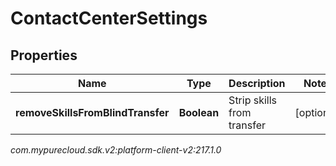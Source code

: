 # ContactCenterSettings


## Properties

| Name | Type | Description | Notes |
| ------------ | ------------- | ------------- | ------------- |
| **removeSkillsFromBlindTransfer** | **Boolean** | Strip skills from transfer |  [optional] |




_com.mypurecloud.sdk.v2:platform-client-v2:217.1.0_
